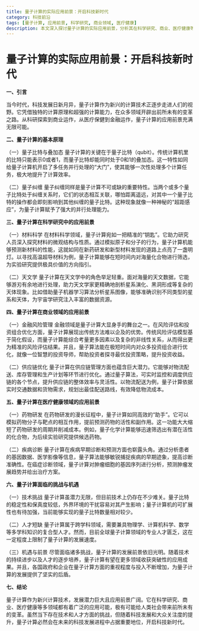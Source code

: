 ```yaml
---
title: 量子计算的实际应用前景：开启科技新时代
category: 科技前沿
tags: [量子计算, 应用前景, 科学研究, 商业领域, 医疗健康]
description: 本文深入探讨量子计算的实际应用前景，分析其在科学研究、商业、医疗健康等多领域的应用潜力，同时阐述量子计算面临的挑战与机遇，展现其开启科技新时代的巨大潜力。
---
```


# 量子计算的实际应用前景：开启科技新时代

**一、引言**

当今时代，科技发展日新月异，量子计算作为新兴的计算技术正逐步走进人们的视野。它凭借独特的计算原理和超强的计算能力，在众多领域开辟出前所未有的变革之路。从科研探索到商业运作，从医疗保健到金融运作，量子计算的应用前景充满无限可能。

**二、量子计算的基本原理**

（一）量子比特与叠加态
量子计算的关键在于量子比特（qubit）。传统计算机里的比特只能表示0或者1，而量子比特却能同时处于0和1的叠加态。这一特性如同给量子计算机开启了多任务并行处理的“大门”，使其能够一次性处理多个计算任务，极大地提升了计算效率。

（二）量子纠缠
量子纠缠同样是量子计算不可或缺的重要特性。当两个或多个量子比特处于纠缠关系时，它们的状态相互关联，哪怕距离遥远，对其中一个量子比特的操作都会即刻影响到其他纠缠的量子比特。这种现象就像一种神秘的“超距感应”，为量子计算赋予了强大的并行处理能力。

**三、量子计算在科学研究中的应用前景**

（一）材料科学
在材料科学领域，量子计算宛如一把精准的“钥匙”。它助力研究人员深入探究材料的微观结构与性质。通过模拟原子和分子的行为，量子计算机能够预测新材料的性能，这就如同在新药研发和新型材料发现的道路上点亮了一盏明灯。以寻找高温超导材料为例，量子计算能够在短时间内对海量化合物进行筛选，为实验研究提供极具价值的方向指引。

（二）天文学
量子计算在天文学中的角色举足轻重。面对海量的天文数据，它能够游刃有余地进行处理，助力天文学家更精确地剖析星系演化、黑洞形成等复杂的天体现象。比如借助量子机器学习算法分析星系图像，能够准确识别不同类型的星系和天体，为宇宙学研究注入丰富的数据资源。

**四、量子计算在商业领域的应用前景**

（一）金融风险管理
金融领域是量子计算大显身手的舞台之一。在风险评估和投资组合优化方面，量子计算展现出传统方法难以企及的优势。传统风险评估模型基于简化假设，而量子计算能综合考量更多因素以及复杂的非线性关系，从而得出更为精准的风险评估结果。并且，量子算法能在极短时间内对众多投资组合进行优化，就像一位智慧的投资导师，帮助投资者探寻最优投资策略，提升投资收益。

（二）供应链优化
量子计算在供应链管理方面也蕴含巨大潜力。它能够对物流配送、库存管理和生产计划等环节进行优化。通过量子算法，可实时监控和调度供应链的各个节点，提升供应链的整体效率与灵活性。以物流配送为例，量子计算依据实时交通数据和货物需求，规划出最佳配送路线，有效降低物流成本。

**五、量子计算在医疗健康领域的应用前景**

（一）药物研发
在药物研发的漫长征程中，量子计算如同高效的“助手”。它可以模拟药物分子与靶点的相互作用，提前预测药物的活性和副作用。这一功能大大缩短了药物研发的周期并削减成本。例如，量子化学计算能够迅速筛选出有潜在活性的化合物，为后续实验研究提供候选药物。

（二）疾病诊断
量子计算在疾病早期诊断和预测方面也崭露头角。通过分析患者的基因数据、医学影像等信息，量子算法能够敏锐捕捉疾病的早期迹象，提高诊断准确性。在癌症诊断领域，量子计算对肿瘤细胞的基因序列进行分析，预测肿瘤发展趋势并给出治疗方案。

**六、量子计算面临的挑战与机遇**

（一）技术挑战
量子计算虽潜力无限，但目前技术上仍存在不少难关。量子比特的稳定性和保真度较低，外界环境的干扰容易对其产生影响；量子计算机的可扩展性也有待加强，当前能够实现的量子比特数量相对较少。

（二）人才短缺
量子计算属于跨学科领域，需要兼具物理学、计算机科学、数学等多学科知识的复合型人才。然而，目前全球量子计算领域的专业人才匮乏，这在一定程度上限制了量子计算的发展速度。

（三）机遇与前景
尽管面临诸多挑战，量子计算的发展前景依旧光明。随着技术的持续进步以及人才的逐步培养，量子计算有望在更多领域收获突破性的应用成果。并且，各国政府和企业在量子计算方面的重视程度与投入不断增加，为量子计算的发展提供了坚实的后盾。

**七、结论**

量子计算作为新兴计算技术，发展潜力巨大且应用前景广阔。它在科学研究、商业、医疗健康等多领域都有着广泛的应用可能，极有可能给人类社会带来前所未有的变革。虽然当下存在技术和人才方面的挑战，但随着科技发展和大众关注度的提升，量子计算必然会在未来的科技发展进程中占据重要地位，开启科技新时代。